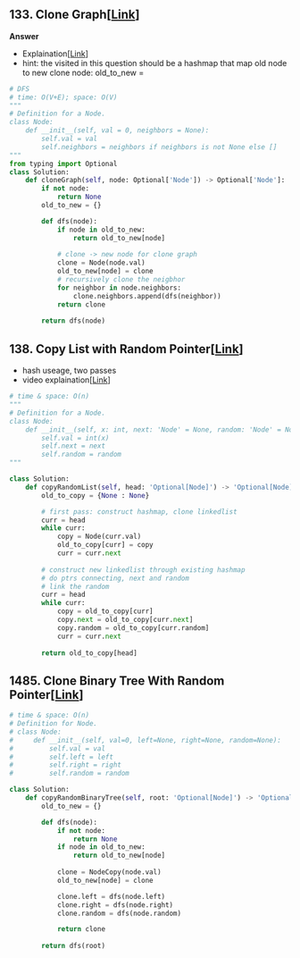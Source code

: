 ## 133. Clone Graph[[Link](https://leetcode.com/problems/clone-graph/description/?envType=study-plan-v2&envId=top-interview-150)]

__Answer__
- Explaination[[Link](https://neetcode.io/problems/clone-graph)]
- hint: the visited in this question should be a hashmap that map old node to new clone node: old_to_new = 
```python
# DFS
# time: O(V+E); space: O(V)
"""
# Definition for a Node.
class Node:
    def __init__(self, val = 0, neighbors = None):
        self.val = val
        self.neighbors = neighbors if neighbors is not None else []
"""
from typing import Optional
class Solution:
    def cloneGraph(self, node: Optional['Node']) -> Optional['Node']:
        if not node:
            return None
        old_to_new = {}

        def dfs(node):
            if node in old_to_new:
                return old_to_new[node]
            
            # clone -> new node for clone graph
            clone = Node(node.val)
            old_to_new[node] = clone
            # recursively clone the neigbhor
            for neighbor in node.neighbors:
                clone.neighbors.append(dfs(neighbor))
            return clone
        
        return dfs(node)
```

## 138. Copy List with Random Pointer[[Link](https://leetcode.com/problems/copy-list-with-random-pointer/description/)]

- hash useage, two passes
- video explaination[[Link](https://neetcode.io/problems/copy-linked-list-with-random-pointer?list=neetcode250)]

```python
# time & space: O(n)
"""
# Definition for a Node.
class Node:
    def __init__(self, x: int, next: 'Node' = None, random: 'Node' = None):
        self.val = int(x)
        self.next = next
        self.random = random
"""

class Solution:
    def copyRandomList(self, head: 'Optional[Node]') -> 'Optional[Node]':
        old_to_copy = {None : None}

        # first pass: construct hashmap, clone linkedlist
        curr = head
        while curr:
            copy = Node(curr.val)
            old_to_copy[curr] = copy
            curr = curr.next
        
        # construct new linkedlist through existing hashmap
        # do ptrs connecting, next and random
        # link the random
        curr = head
        while curr:
            copy = old_to_copy[curr]
            copy.next = old_to_copy[curr.next]
            copy.random = old_to_copy[curr.random]
            curr = curr.next
        
        return old_to_copy[head]
```

## 1485. Clone Binary Tree With Random Pointer[[Link](https://leetcode.com/problems/clone-binary-tree-with-random-pointer/description/)]

```python
# time & space: O(n)
# Definition for Node.
# class Node:
#     def __init__(self, val=0, left=None, right=None, random=None):
#         self.val = val
#         self.left = left
#         self.right = right
#         self.random = random

class Solution:
    def copyRandomBinaryTree(self, root: 'Optional[Node]') -> 'Optional[NodeCopy]':
        old_to_new = {}

        def dfs(node):
            if not node:
                return None
            if node in old_to_new:
                return old_to_new[node]
                
            clone = NodeCopy(node.val)
            old_to_new[node] = clone

            clone.left = dfs(node.left)
            clone.right = dfs(node.right)
            clone.random = dfs(node.random)

            return clone
        
        return dfs(root)
```